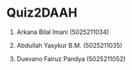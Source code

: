 # Quiz2DAAH

1. Arkana Bilal Imani           (5025211034)

2. Abdullah Yasykur B.M.        (5025211035)

3. Duevano Fairuz Pandya        (5025211052)
